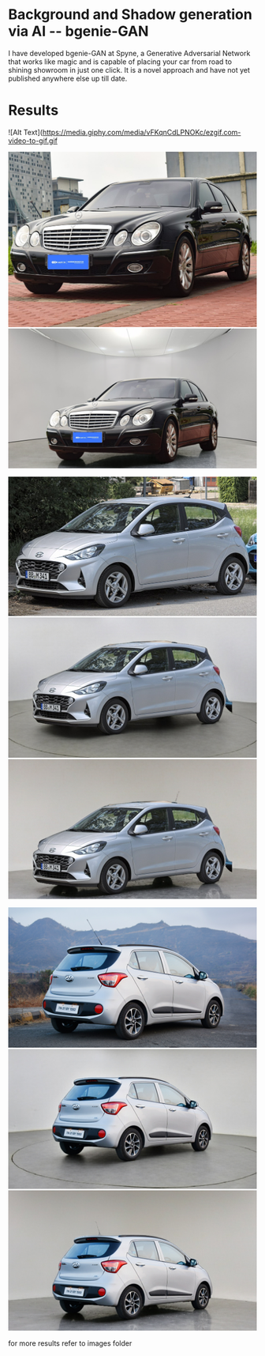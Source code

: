 # Background and Shadow generation via AI -- bgenie-GAN

I have developed bgenie-GAN at Spyne, a Generative Adversarial Network that works like magic and is capable of placing your car from road to shining showroom in just one click. It is a novel approach and have not yet published anywhere else up till date.


# Results 

![Alt Text](https://media.giphy.com/media/vFKqnCdLPNOKc/ezgif.com-video-to-gif.gif

![](images/2a.jpg)
![](images/2agn.png)

![](images/car_4.jpg)
![](images/_car_4.png)
![](images/car_4.png)


![](images/car_8.jpeg)
![](images/_car_8.png)
![](images/car_8.png)

for more results refer to images folder






